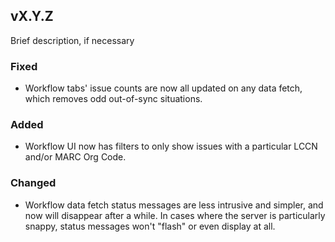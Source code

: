 ## vX.Y.Z

Brief description, if necessary

### Fixed

- Workflow tabs' issue counts are now all updated on any data fetch, which
  removes odd out-of-sync situations.

### Added

- Workflow UI now has filters to only show issues with a particular LCCN and/or
  MARC Org Code.

### Changed

- Workflow data fetch status messages are less intrusive and simpler, and now
  will disappear after a while. In cases where the server is particularly
  snappy, status messages won't "flash" or even display at all.
